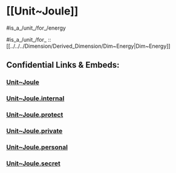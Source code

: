 ﻿
# [[Unit~Joule]] 

#is_a_/unit_/for_/energy 

#is_a_/unit_/for_ :: [[../../../Dimension/Derived_Dimension/Dim~Energy|Dim~Energy]] 


## Confidential Links & Embeds: 

### [Unit~Joule](/_public/Unit/SI-Unit/derived_Unit/Unit~Joule.md) 

### [Unit~Joule.internal](/_internal/Unit/SI-Unit/derived_Unit/Unit~Joule.internal.md) 

### [Unit~Joule.protect](/_protect/Unit/SI-Unit/derived_Unit/Unit~Joule.protect.md) 

### [Unit~Joule.private](/_private/Unit/SI-Unit/derived_Unit/Unit~Joule.private.md) 

### [Unit~Joule.personal](/_personal/Unit/SI-Unit/derived_Unit/Unit~Joule.personal.md) 

### [Unit~Joule.secret](/_secret/Unit/SI-Unit/derived_Unit/Unit~Joule.secret.md) 
